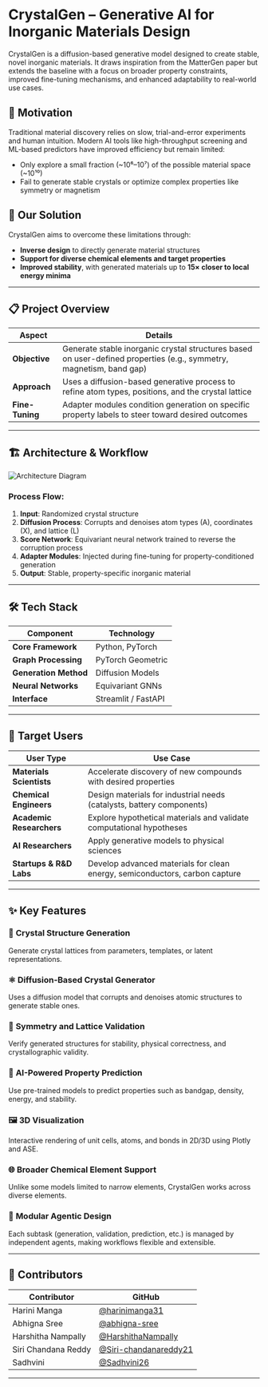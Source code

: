 # CrystalGen – Generative AI for Inorganic Materials Design

CrystalGen is a diffusion-based generative model designed to create stable, novel inorganic materials. It draws inspiration from the MatterGen paper but extends the baseline with a focus on broader property constraints, improved fine-tuning mechanisms, and enhanced adaptability to real-world use cases.

## 🚀 Motivation

Traditional material discovery relies on slow, trial-and-error experiments and human intuition. Modern AI tools like high-throughput screening and ML-based predictors have improved efficiency but remain limited:

- Only explore a small fraction (~10⁶–10⁷) of the possible material space (~10¹⁰)
- Fail to generate stable crystals or optimize complex properties like symmetry or magnetism

## 🎯 Our Solution

CrystalGen aims to overcome these limitations through:

- **Inverse design** to directly generate material structures
- **Support for diverse chemical elements and target properties**
- **Improved stability**, with generated materials up to **15× closer to local energy minima**

---

## 📋 Project Overview

| **Aspect** | **Details** |
|------------|-------------|
| **Objective** | Generate stable inorganic crystal structures based on user-defined properties (e.g., symmetry, magnetism, band gap) |
| **Approach** | Uses a diffusion-based generative process to refine atom types, positions, and the crystal lattice |
| **Fine-Tuning** | Adapter modules condition generation on specific property labels to steer toward desired outcomes |

---

## 🏗️ Architecture & Workflow

![Architecture Diagram](https://github.com/user-attachments/assets/21be3bd0-4594-4d2f-9fc4-4be254c7ef11)

### Process Flow:
1. **Input**: Randomized crystal structure
2. **Diffusion Process**: Corrupts and denoises atom types (A), coordinates (X), and lattice (L)
3. **Score Network**: Equivariant neural network trained to reverse the corruption process
4. **Adapter Modules**: Injected during fine-tuning for property-conditioned generation
5. **Output**: Stable, property-specific inorganic material

---

## 🛠️ Tech Stack

| Component | Technology |
|-----------|------------|
| **Core Framework** | Python, PyTorch |
| **Graph Processing** | PyTorch Geometric |
| **Generation Method** | Diffusion Models |
| **Neural Networks** | Equivariant GNNs |
| **Interface** | Streamlit / FastAPI |

---

## 👥 Target Users

| User Type | Use Case |
|-----------|----------|
| **Materials Scientists** | Accelerate discovery of new compounds with desired properties |
| **Chemical Engineers** | Design materials for industrial needs (catalysts, battery components) |
| **Academic Researchers** | Explore hypothetical materials and validate computational hypotheses |
| **AI Researchers** | Apply generative models to physical sciences |
| **Startups & R&D Labs** | Develop advanced materials for clean energy, semiconductors, carbon capture |

---

## ✨ Key Features

### 🔬 **Crystal Structure Generation**
Generate crystal lattices from parameters, templates, or latent representations.

### ⚛️ **Diffusion-Based Crystal Generator**
Uses a diffusion model that corrupts and denoises atomic structures to generate stable ones.

### 📐 **Symmetry and Lattice Validation**
Verify generated structures for stability, physical correctness, and crystallographic validity.

### 🧠 **AI-Powered Property Prediction**
Use pre-trained models to predict properties such as bandgap, density, energy, and stability.

### 🖼️ **3D Visualization**
Interactive rendering of unit cells, atoms, and bonds in 2D/3D using Plotly and ASE.

### 🌐 **Broader Chemical Element Support**
Unlike some models limited to narrow elements, CrystalGen works across diverse elements.

### 🔄 **Modular Agentic Design**
Each subtask (generation, validation, prediction, etc.) is managed by independent agents, making workflows flexible and extensible.



---

## 🤝 Contributors

| Contributor | GitHub |
|-------------|--------|
| Harini Manga | [@harinimanga31](https://github.com/harinimanga31) |
| Abhigna Sree | [@abhigna-sree](https://github.com/abhigna-sree) |
| Harshitha Nampally | [@HarshithaNampally](https://github.com/HarshithaNampally) |
| Siri Chandana Reddy | [@Siri-chandanareddy21](https://github.com/Siri-chandanareddy21) |
| Sadhvini | [@Sadhvini26](https://github.com/Sadhvini26) |

---


